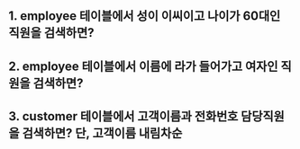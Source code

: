 ## 1. employee 테이블에서 성이 이씨이고 나이가 60대인 직원을 검색하면?

## 2. employee 테이블에서 이름에 라가 들어가고 여자인 직원을 검색하면?

## 3. customer 테이블에서 고객이름과 전화번호 담당직원 을 검색하면? 단, 고객이름 내림차순
